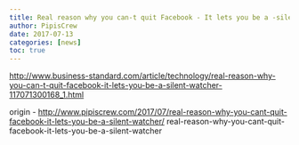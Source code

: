 ```yaml
---
title: Real reason why you can-t quit Facebook - It lets you be a -silent watcher-
author: PipisCrew
date: 2017-07-13
categories: [news]
toc: true
---
```


http://www.business-standard.com/article/technology/real-reason-why-you-can-t-quit-facebook-it-lets-you-be-a-silent-watcher-117071300168_1.html

origin - http://www.pipiscrew.com/2017/07/real-reason-why-you-cant-quit-facebook-it-lets-you-be-a-silent-watcher/ real-reason-why-you-cant-quit-facebook-it-lets-you-be-a-silent-watcher